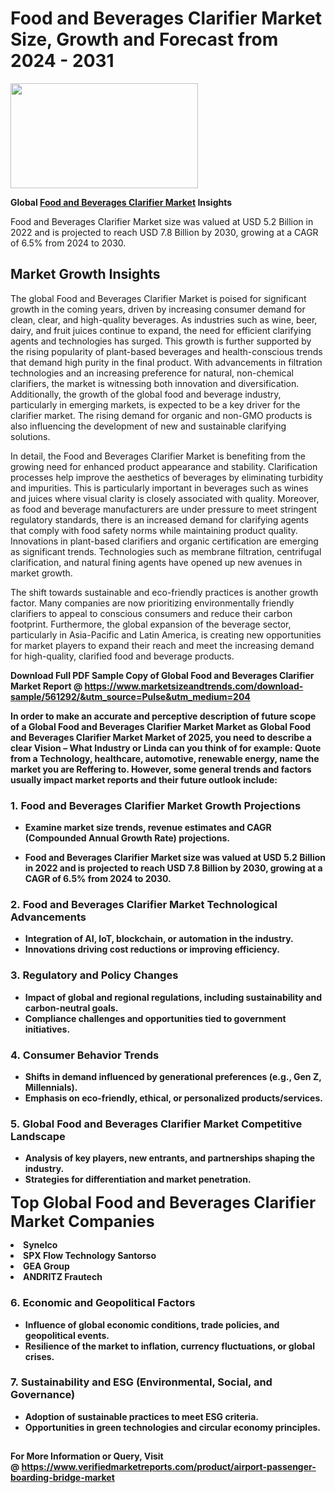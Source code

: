 <H1>Food and Beverages Clarifier Market Size, Growth and Forecast from 2024 - 2031</H1><img class="aligncenter size-medium wp-image-584254" src="https://thirdeyenews.in/wp-content/uploads/2024/09/Global-Market-Research-300x168.jpeg" alt="" width="300" height="168" /><p><strong>Global&nbsp;<a href="https://www.marketsizeandtrends.com/download-sample/561292/&amp;utm_source=Pulse&amp;utm_medium=204">Food and Beverages Clarifier Market</a> Insights</strong></p><p>Food and Beverages Clarifier Market size was valued at USD 5.2 Billion in 2022 and is projected to reach USD 7.8 Billion by 2030, growing at a CAGR of 6.5% from 2024 to 2030.</p><p><h2>Market Growth Insights</h2> <p>The global Food and Beverages Clarifier Market is poised for significant growth in the coming years, driven by increasing consumer demand for clean, clear, and high-quality beverages. As industries such as wine, beer, dairy, and fruit juices continue to expand, the need for efficient clarifying agents and technologies has surged. This growth is further supported by the rising popularity of plant-based beverages and health-conscious trends that demand high purity in the final product. With advancements in filtration technologies and an increasing preference for natural, non-chemical clarifiers, the market is witnessing both innovation and diversification. Additionally, the growth of the global food and beverage industry, particularly in emerging markets, is expected to be a key driver for the clarifier market. The rising demand for organic and non-GMO products is also influencing the development of new and sustainable clarifying solutions.</p> <p><strong></strong></p> <p>In detail, the Food and Beverages Clarifier Market is benefiting from the growing need for enhanced product appearance and stability. Clarification processes help improve the aesthetics of beverages by eliminating turbidity and impurities. This is particularly important in beverages such as wines and juices where visual clarity is closely associated with quality. Moreover, as food and beverage manufacturers are under pressure to meet stringent regulatory standards, there is an increased demand for clarifying agents that comply with food safety norms while maintaining product quality. Innovations in plant-based clarifiers and organic certification are emerging as significant trends. Technologies such as membrane filtration, centrifugal clarification, and natural fining agents have opened up new avenues in market growth.</p> <p>The shift towards sustainable and eco-friendly practices is another growth factor. Many companies are now prioritizing environmentally friendly clarifiers to appeal to conscious consumers and reduce their carbon footprint. Furthermore, the global expansion of the beverage sector, particularly in Asia-Pacific and Latin America, is creating new opportunities for market players to expand their reach and meet the increasing demand for high-quality, clarified food and beverage products.</p> <p><strong></p><p><span class=""><strong>Download Full PDF Sample Copy of Global Food and Beverages Clarifier Market Report</strong> @ <a href="https://www.marketsizeandtrends.com/download-sample/561292/&amp;utm_source=Pulse&amp;utm_medium=204" target="_blank">https://www.marketsizeandtrends.com/download-sample/561292/&amp;utm_source=Pulse&amp;utm_medium=204</a></span></p><p>In order to make an accurate and perceptive description of future scope of a Global&nbsp;Food and Beverages Clarifier Market Market as Global&nbsp;Food and Beverages Clarifier Market Market of 2025, you need to describe a clear Vision &ndash; What Industry or Linda can you think of for example: Quote from a Technology, healthcare, automotive, renewable energy, name the market you are Reffering to. However, some general trends and factors usually impact market reports and their future outlook include:</p><h3>1.&nbsp;<strong>Food and Beverages Clarifier Market Growth Projections</strong></h3><ul><li>Examine market size trends, revenue estimates and CAGR (Compounded Annual Growth Rate) projections.</li><li><p>Food and Beverages Clarifier Market size was valued at USD 5.2 Billion in 2022 and is projected to reach USD 7.8 Billion by 2030, growing at a CAGR of 6.5% from 2024 to 2030.</p></li></ul><h3>2.&nbsp;<strong>Food and Beverages Clarifier Market Technological Advancements</strong></h3><ul><li>Integration of AI, IoT, blockchain, or automation in the industry.</li><li>Innovations driving cost reductions or improving efficiency.</li></ul><h3>3.&nbsp;<strong>Regulatory and Policy Changes</strong></h3><ul><li>Impact of global and regional regulations, including sustainability and carbon-neutral goals.</li><li>Compliance challenges and opportunities tied to government initiatives.</li></ul><h3>4.&nbsp;<strong>Consumer Behavior Trends</strong></h3><ul><li>Shifts in demand influenced by generational preferences (e.g., Gen Z, Millennials).</li><li>Emphasis on eco-friendly, ethical, or personalized products/services.</li></ul><h3>5.&nbsp;<strong>Global Food and Beverages Clarifier Market Competitive Landscape</strong></h3><ul><li>Analysis of key players, new entrants, and partnerships shaping the industry.</li><li>Strategies for differentiation and market penetration.</li></ul><p data-pm-slice="1 1 []"><span style="color: inherit; font-family: inherit; font-size: 25px;">Top Global Food and Beverages Clarifier Market Companies</span></p><div class="" data-test-id=""><p><li>Synelco</li><li> SPX Flow Technology Santorso</li><li> GEA Group</li><li> ANDRITZ Frautech</li></p></div><h3>6.&nbsp;<strong>Economic and Geopolitical Factors</strong></h3><ul><li>Influence of global economic conditions, trade policies, and geopolitical events.</li><li>Resilience of the market to inflation, currency fluctuations, or global crises.</li></ul><h3>7.&nbsp;<strong>Sustainability and ESG (Environmental, Social, and Governance)</strong></h3><ul><li>Adoption of sustainable practices to meet ESG criteria.</li><li>Opportunities in green technologies and circular economy principles.</li></ul><h2><strong style="font-size: 14px;">For More Information or Query, Visit @&nbsp;</strong><a style="background-color: #ffffff; font-size: 14px;" href="https://www.marketsizeandtrends.com/report/food-and-beverages-clarifier-market/" target="_blank">https://www.verifiedmarketreports.com/product/airport-passenger-boarding-bridge-market</a></h2>
